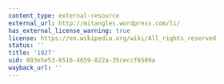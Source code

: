 ```yaml
---
content_type: external-resource
external_url: http://mitangles.wordpress.com/li/
has_external_license_warning: true
license: https://en.wikipedia.org/wiki/All_rights_reserved
status: ''
title: '1927'
uid: 803e5e53-6516-4659-822a-35ceccf6509a
wayback_url: ''
---
```

